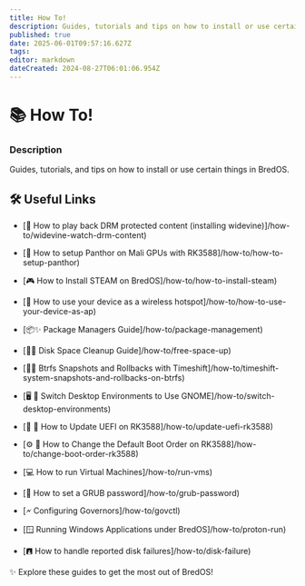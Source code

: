 ```yaml
---
title: How To!
description: Guides, tutorials and tips on how to install or use certain things in BredOS
published: true
date: 2025-06-01T09:57:16.627Z
tags: 
editor: markdown
dateCreated: 2024-08-27T06:01:06.954Z
---
```


# 📚 How To!

### **Description**

Guides, tutorials, and tips on how to install or use certain things in BredOS.

## 🛠️ Useful Links

- [🎥 How to play back DRM protected content (installing widevine)]/how-to/widevine-watch-drm-content)
- [🐾 How to setup Panthor on Mali GPUs with RK3588]/how-to/how-to-setup-panthor)

- [🎮  How to Install STEAM on BredOS]/how-to/how-to-install-steam)

- [📶 How to use your device as a wireless hotspot]/how-to/how-to-use-your-device-as-ap)

- [📦✨ Package Managers Guide]/how-to/package-management)

- [🧹💾 Disk Space Cleanup Guide]/how-to/free-space-up)

- [📸🔄 Btrfs Snapshots and Rollbacks with Timeshift]/how-to/timeshift-system-snapshots-and-rollbacks-on-btrfs)

- [🖥️ 🔄 Switch Desktop Environments to Use GNOME]/how-to/switch-desktop-environments)

- [💾 🔄 How to Update UEFI on RK3588]/how-to/update-uefi-rk3588)

- [⚙️ 📑 How to Change the Default Boot Order on RK3588]/how-to/change-boot-order-rk3588)

- [💻 How to run Virtual Machines]/how-to/run-vms)

- [🔦 How to set a GRUB password]/how-to/grub-password)

- [🗲 Configuring Governors]/how-to/govctl)

- [🪟 Running Windows Applications under BredOS]/how-to/proton-run)

- [🖪 How to handle reported disk failures]/how-to/disk-failure)

✨ Explore these guides to get the most out of BredOS!